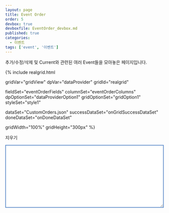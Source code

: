 ```yaml
---
layout: page
title: Event Order
order: 5
devbox: true
devboxfile: EventOrder_devbox.md
published: true
categories:
  - 이벤트
tags: ['event', '이벤트']
---
```


추가/수정/삭제 및 Current와 관련된 여러 Event들을 모아놓은 페이지입니다.

<script>
var onGridSuccessDataSet = function(data, textStatus, jqXHR) {
    var events = 0;
    field = dataProvider.getOrgFieldNames();

    gridView.onCurrentChanging = function (grid, oldIndex, newIndex) {
        addLog("grid.onCurrentChanging: " + "(" + oldIndex.itemIndex + ", " + oldIndex.column + ") => (" + newIndex.itemIndex + ", " + newIndex.column + ")");
 
        return true;
    };
 
    gridView.onCurrentChanged = function (grid, newIndex) {
        addLog("grid.onCurrentChanged: " + "(" + newIndex.itemIndex + ", " + newIndex.column + ")");
    };
 
    gridView.onCurrentRowChanged = function (grid, oldRow, newRow) {
        addLog("grid.onCurrentRowChanged: " + "(" + oldRow + " => " + newRow + ")");
    };
 
    gridView.onRowsDeleting = function (grid, rows) {
        addLog("grid.onRowsDeleting:" + rows);
        return null;
    };
    // 추가하지 못하게 하려면 string 메시지나 boolean false를 리턴한다.
    gridView.onRowInserting = function (grid, itemIndex) {
        addLog("grid.onRowInserting:" + itemIndex);
        return null;
    };
 
    gridView.onEditChange = function (grid, index, value) {
        addLog("grid.onEditChange driven, edit value=" + value);
    };
 
    gridView.onEditCommit = function (id, index, oldValue, newValue) {
        addLog("grid.onEditCommit driven, " + oldValue + " => " + newValue);
    };
 
    gridView.onCellEdited = function (grid, itemIndex, dataRow, field) {
        var v = grid.getValue(itemIndex, field);
        addLog("grid.onCellEdited, edited value=" + v);
    };
 
    gridView.onEditRowChanged = function (grid, itemIndex, dataRow, field, oldValue, newValue) {
        var v = grid.getValue(itemIndex, field);
        addLog("grid.onEditRowChanged: " + oldValue + " => " + newValue);
    };
 
    gridView.onEditCanceled = function (grid, index) {
        addLog("grid.onEditCanceled driven, edit index=" + JSON.stringify(index));
    }
 
    gridView.onDataCellDblClicked = function (grid, index) {
        var fieldIndex = findField(field, index.fieldName);
        addLog("grid.onDataCellDblClicked, cell value=" + grid.getValue(index.itemIndex, fieldIndex));
    };
 
    gridView.onDataCellClicked = function (grid, index) {
        var fieldIndex = findField(field, index.fieldName);
        addLog("grid.onDataCellClicked, cell value=" + grid.getValue(index.itemIndex, fieldIndex));
    };
 
    var CustomerNames = ["ALFKI", "ANATR", "ANTON", "AROUT", "BERGS", "BLAUS", "BLONP", "BOLID", "BONAP", "BOTTM", "BSBEV", "CACTU", "CENTC", "CHOPS", "COMMI", "CONSH", "DRACD", "DUMON", "EASTC", "ERNSH", "FAMIA", "FISSA", "FOLIG", "FOLKO", "FRANK", "FRANR", "FRANS", "FURIB", "GALED", "GODOS", "GOURL", "GREAL", "GROSR", "HANAR", "HILAA", "HUNGC", "HUNGO", "ISLAT", "KOENE", "LACOR", "LAMAI", "LAUGB", "LAZYK", "LEHMS", "LETSS", "LILAS", "LINOD", "LONEP", "MAGAA", "MAISD", "MEREP", "MORGK", "NORTS", "OCEAN", "OLDWO", "OTTIK", "PARIS", "PERIC", "PICCO", "PRINI", "QUEDE", "QUEEN", "QUICK", "RANCH", "RATTC", "REGGC", "RICAR", "RICSU", "ROMEY", "SANTG", "SAVEA", "SEVES", "SIMOB", "SPECD", "SPLIR", "SUPRD", "THEBI", "THECR", "TOMSP", "TORTU", "TRADH", "TRAIH", "VAFFE", "VICTE", "VINET", "WANDK", "WARTH", "WELLI", "WHITC", "WILMK", "WOLZA"];
    gridView.onEditSearch = function (grid, index, text) {
        addLog("grid.onEditSearch:" + index.itemIndex + "," + index.column + ", " + text);
        var items = CustomerNames.filter(function (str) {
            return str.indexOf(text) == 0;
        });
        gridView.fillEditSearchItems(index.column, text, items);
    };
 
    gridView.onGetEditValue = function (grid, index, editResult) {
        addLog("grid.onGetEditValue: " + JSON.stringify(editResult));
    };
 
    gridView.onSorting = function (grid, field, directions) {
        addLog("grid.onSorting: " + JSON.stringify(field) + ", " + JSON.stringify(directions));
    };
 
    gridView.onSortingChanged = function (grid) {
        addLog("grid.onSortingChanged");
    };
 
    gridView.onFiltering = function (grid) {
        addLog("grid.onFiltering");
    };
 
    gridView.onFilteringChanged = function (grid) {
        addLog("grid.onFilteringChanged");
    };
 
    gridView.onTopItemIndexChanged = function (grid, itemIndex) {
        addLog("grid.onTopItemIndexChanged! Top " + itemIndex);
    }

    gridView.onRowsPasted =  function (grid, items) {
        addLog("grid.onRowsPasted" + items);
    };

    gridView.onEditRowPasted = function(grid, itemIndex, dataRow, fields, oldValues, newValues){
        var text = "grid.onEditRowPasted : itemIndex = "+itemIndex+", oldValues = "+ oldValues.toString() +", newValues = "+newValues.toString();
        addLog(text);
    };
 
    dataProvider.onValueChanged = function (provider, row, field) {
        addLog("dp.onValueChanged:" + row + "," + field);
    };
    dataProvider.onRowStateChanged = function (provider, row) {
        addLog("dp.onRowStateChanged:" + row);
    };
    dataProvider.onRowStatesChanged = function (provider, rows) {
        addLog("dp.onRowStatesChanged:" + rows.length + " rows");
    };
    dataProvider.onRowStatesCleared = function (provider) {
        addLog("dp.onRowStateCleared");
    };
    dataProvider.onRowCountChanged = function (provider, count) {
        addLog("dp.onRowCountChanged:" + count);
    };
    dataProvider.onRowUpdating = function (provider, row) {
        addLog("dp.onRowUpdating:" + row);
        return true;
    };
    dataProvider.onRowUpdated = function (provider, row) {
        addLog("dp.onRowUpdated:" + row);
    };
    dataProvider.onRowsUpdated = function (provider, row, count) {
        addLog("dp.onRowsUpdated:" + row + "," + count);
    };
    dataProvider.onRowInserting = function (provider, row) {
        addLog("dp.onRowInserting:" + row);
        return true;
    };
    dataProvider.onRowInserted = function (provider, row) {
        addLog("dp.onRowInserted:" + row);
    };
    dataProvider.onRowsInserted = function (provider, row, count) {
        addLog("dp.onRowsInserted:" + row + ',' + count);
    };
    dataProvider.onRowDeleting = function (provider, row) {
        addLog("dp.onRowDeleting:" + row);
        return true;
    };
    dataProvider.onRowDeleted = function (provider, row) {
        addLog("dp.onRowDeleted:" + row);
    };
    // 연속된 행들이 삭제되지 않았을 수 있으므로 이벤트르 제공한다.
    dataProvider.onRowsDeleted = function (provider, rows) {
        addLog("dp.onRowsDeleted:" + rows.length + " rows");
    };
    dataProvider.onRowMoving = function (provider, row, newRow) {
        addLog("dp.onRowMoving:" + row + "," + newRow);
        return true;
    };
    dataProvider.onRowMoved = function (provider, row, newRow) {
        addLog("dp.onRowMoved:" + row + "," + newRow);
    };
    dataProvider.onRowsMoving = function (provider, row, count, newRow) {
        addLog("dp.onRowsMoving:" + row + "," + count + "," + newRow);
        return true;
    };
    dataProvider.onRowsMoved = function (provider, row, count, newRow) {
        addLog("dp.onRowsMoved:" + row + "," + count + "," + newRow);
    };
    dataProvider.onDataChanged = function (provider) {
        addLog("dp.onDataChanged");
    } 

    function addLog(log) {
        var prevLog = $("#eventLog").val();
        $("#eventLog").val(prevLog + "[" + events++ + "] " + log + "\n");
        $("#eventLog").scrollTop($("#eventLog")[0].scrollHeight);
    };  

	dataProvider.setRows(data);
    
    $('#btnClearTextaea').click(function() {
        events = 0;
        $("#eventLog").val('');
    });
}

var onDoneDataSet = function() {

}



function findField(field, fieldName) {
    for (var i = 0; i < field.length; i++) {
        if (field[i] == fieldName)
            return i;
    }
    return -1;
}
</script>

{% include realgrid.html

  gridVar="gridView"
  dpVar="dataProvider"
  gridId="realgrid"

  fieldSet="eventOrderFields"
  columnSet="eventOrderColumns"
  dpOptionSet="dataProviderOption1"
  gridOptionSet="gridOption1"
  styleSet="style1"

  dataSet="CustomOrders.json"
  successDataSet="onGridSuccessDataSet"  
  doneDataSet="onDoneDataSet"

  gridWidth="100%"
  gridHeight="300px" %}

<a class="btn secondary small round lowercase" id="btnClearTextaea">지우기</a>
<textarea id="eventLog" style="width:100%; height:200px; border: 2px solid #5d8cc9"></textarea>
